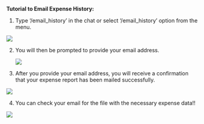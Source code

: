 ﻿**Tutorial to Email Expense History:**

1. Type ‘/email\_history’ in the chat or select ‘/email\_history’ option from the menu.

![](Aspose.Words.00f35197-2802-462c-9e95-0ffab17445cd.001.png)

2. You will then be prompted to provide your email address.

   ![](Aspose.Words.00f35197-2802-462c-9e95-0ffab17445cd.002.png)


3. After you provide your email address, you will receive a confirmation that your expense report has been mailed successfully.

![](Aspose.Words.00f35197-2802-462c-9e95-0ffab17445cd.003.png)


4. You can check your email for the file with the necessary expense data!!

![](Aspose.Words.00f35197-2802-462c-9e95-0ffab17445cd.004.png)


